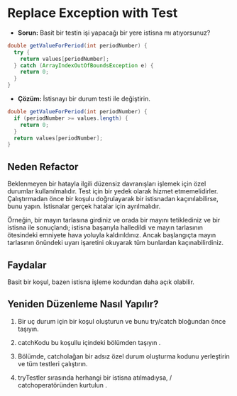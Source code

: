 # Replace Exception with Test

- **Sorun:** Basit bir testin işi yapacağı bir yere istisna mı atıyorsunuz?

```Java
double getValueForPeriod(int periodNumber) {
  try {
    return values[periodNumber];
  } catch (ArrayIndexOutOfBoundsException e) {
    return 0;
  }
}
```

- **Çözüm:** İstisnayı bir durum testi ile değiştirin.

```Java
double getValueForPeriod(int periodNumber) {
  if (periodNumber >= values.length) {
    return 0;
  }
  return values[periodNumber];
}
```

## Neden Refactor

Beklenmeyen bir hatayla ilgili düzensiz davranışları işlemek için özel durumlar kullanılmalıdır. Test için bir yedek olarak hizmet etmemelidirler. Çalıştırmadan önce bir koşulu doğrulayarak bir istisnadan kaçınılabilirse, bunu yapın. İstisnalar gerçek hatalar için ayrılmalıdır.

Örneğin, bir mayın tarlasına girdiniz ve orada bir mayını tetiklediniz ve bir istisna ile sonuçlandı; istisna başarıyla halledildi ve mayın tarlasının ötesindeki emniyete hava yoluyla kaldırıldınız. Ancak başlangıçta mayın tarlasının önündeki uyarı işaretini okuyarak tüm bunlardan kaçınabilirdiniz.

## Faydalar

Basit bir koşul, bazen istisna işleme kodundan daha açık olabilir.

## Yeniden Düzenleme Nasıl Yapılır?

1. Bir uç durum için bir koşul oluşturun ve bunu try/catch bloğundan önce taşıyın.

2. catchKodu bu koşullu içindeki bölümden taşıyın .

3. Bölümde, catcholağan bir adsız özel durum oluşturma kodunu yerleştirin ve tüm testleri çalıştırın.

4. tryTestler sırasında herhangi bir istisna atılmadıysa, / catchoperatöründen kurtulun .
